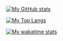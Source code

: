 [![My GitHub stats](https://github-readme-stats.vercel.app/api?username=darkvillager&layout=compact)](https://github.com/darkvillager)

[![My Top Langs](https://github-readme-stats.vercel.app/api/top-langs/?username=darkvillager&layout=compact)](https://github.com/darkvillager)

[![My wakatime stats](https://github-readme-stats.vercel.app/api/wakatime?username=DarkVillager)](https://github.com/darkvillager)
